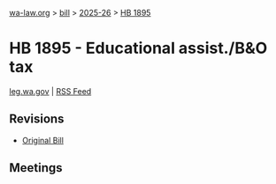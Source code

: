 [wa-law.org](/) > [bill](/bill/) > [2025-26](/bill/2025-26/) > [HB 1895](/bill/2025-26/hb/1895/)

# HB 1895 - Educational assist./B&O tax
[leg.wa.gov](https://app.leg.wa.gov/billsummary?BillNumber=1895&Year=2025&Initiative=false) | [RSS Feed](./rss.xml)

## Revisions
* [Original Bill](1/)

## Meetings